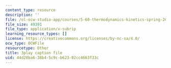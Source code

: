 ```yaml
---
content_type: resource
description: ''
file: /ol-ocw-studio-app/courses/5-60-thermodynamics-kinetics-spring-2008/44d28ba638b45c9cb62302cc4663f33c_QrzHB9_kHPE.vtt
file_size: 49391
file_type: application/x-subrip
learning_resource_types: []
license: https://creativecommons.org/licenses/by-nc-sa/4.0/
ocw_type: OCWFile
resourcetype: Other
title: 3play caption file
uid: 44d28ba6-38b4-5c9c-b623-02cc4663f33c
---
```

